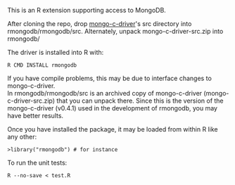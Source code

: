 This is an R extension supporting access to MongoDB.

After cloning the repo, 
drop [mongo-c-driver](http://github.com/mongodb/mongo-c-driver)'s src directory 
into rmongodb/rmongodb/src.  Alternately, unpack mongo-c-driver-src.zip into rmongodb/

The driver is installed into R with:

`R CMD INSTALL rmongodb`

If you have compile problems, this may be due to interface changes to mongo-c-driver.  
In rmongodb/rmongodb/src is an archived copy of mongo-c-driver (mongo-c-driver-src.zip)
that you can unpack there.  Since this is the version of the mongo-c-driver (v0.4.1) 
used in the development of rmongodb, you may have better results.

Once you have installed the package, it may be loaded from within R like any other:

`>library("rmongodb") # for instance`

To run the unit tests:

`R --no-save < test.R`


